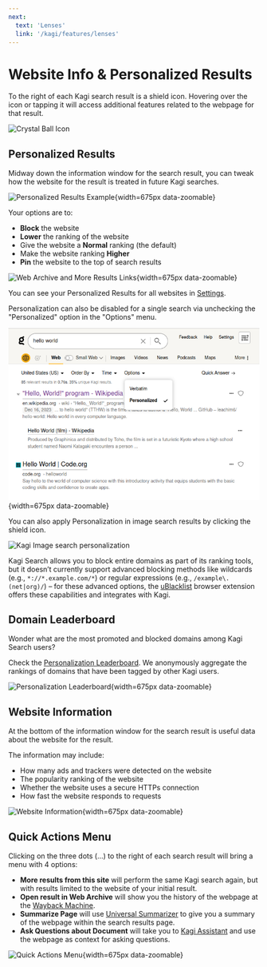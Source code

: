 ```yaml
---
next:
  text: 'Lenses'
  link: '/kagi/features/lenses'
---
```


# Website Info & Personalized Results

To the right of each Kagi search result is a shield icon. Hovering over the icon or tapping it will access additional features related to the webpage for that result.

<img src="./media/crystal_ball.png" width="675" alt="Crystal Ball Icon">


## Personalized Results

Midway down the information window for the search result, you can tweak how the website for the result is treated in future Kagi searches.


![Personalized Results Example](./media/personalized_results.gif){width=675px data-zoomable}


Your options are to:

- **Block** the website
- **Lower** the ranking of the website
- Give the website a **Normal** ranking (the default)
- Make the website ranking **Higher**
- **Pin** the website to the top of search results


![Web Archive and More Results Links](./media/ranking.png){width=675px data-zoomable}


You can see your Personalized Results for all websites in [Settings](https://kagi.com/settings?p=user_ranked).


Personalization can also be disabled for a single search via unchecking the "Personalized" option in the "Options" menu.


![Personalized Option in Search Options Dropdown](./media/personalized_option.png){width=675px data-zoomable}

You can also apply Personalization in image search results by clicking the shield icon.

![Kagi Image search personalization](./media/block_domain.gif)

Kagi Search allows you to block entire domains as part of its ranking tools, but it doesn’t currently support advanced blocking methods like wildcards (e.g., `*://*.example.com/*`) or regular expressions (e.g., `/example\.(net|org)/`) – for these advanced options, the [uBlacklist](https://github.com/iorate/ublacklist?tab=readme-ov-file#ublacklist) browser extension offers these capabilities and integrates with Kagi.

## Domain Leaderboard

Wonder what are the most promoted and blocked domains among Kagi Search users?

Check the [Personalization Leaderboard](https://kagi.com/stats?stat=leaderboard). We anonymously aggregate the rankings of domains that have been tagged by other Kagi users.

![Personalization Leaderboard](./media/domain-leaderboard.png){width=675px data-zoomable}

## Website Information

At the bottom of the information window for the search result is useful data about the website for the result.

The information may include:

- How many ads and trackers were detected on the website
- The popularity ranking of the website
- Whether the website uses a secure HTTPs connection
- How fast the website responds to requests


![Website Information](./media/website_info.png){width=675px data-zoomable}


## Quick Actions Menu

Clicking on the three dots (...) to the right of each search result will bring a menu with 4 options:

- **More results from this site** will perform the same Kagi search again, but with results limited to the website of your initial result.
- **Open result in Web Archive** will show you the history of the webpage at the [Wayback Machine](https://archive.org/).
- **Summarize Page** will use [Universal Summarizer](../ai/summarize-page.md) to give you a summary of the webpage within the search results page.
- **Ask Questions about Document** will take you to [Kagi Assistant](../ai/assistant.md) and use the webpage as context for asking questions.

![Quick Actions Menu](./media/quick-actions-menu.png){width=675px data-zoomable}
